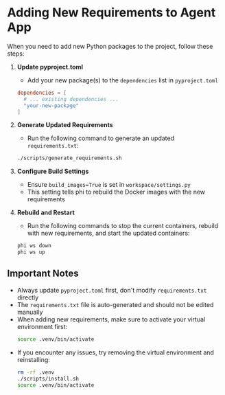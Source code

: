 # Adding New Requirements to Agent App

When you need to add new Python packages to the project, follow these steps:

1. **Update pyproject.toml**
   - Add your new package(s) to the `dependencies` list in `pyproject.toml`
   ```toml
   dependencies = [
     # ... existing dependencies ...
     "your-new-package"
   ]
   ```

2. **Generate Updated Requirements**
   - Run the following command to generate an updated `requirements.txt`:
   ```bash
   ./scripts/generate_requirements.sh
   ```

3. **Configure Build Settings**
   - Ensure `build_images=True` is set in `workspace/settings.py`
   - This setting tells phi to rebuild the Docker images with the new requirements

4. **Rebuild and Restart**
   - Run the following commands to stop the current containers, rebuild with new requirements, and start the updated containers:
   ```bash
   phi ws down
   phi ws up
   ```

## Important Notes

- Always update `pyproject.toml` first, don't modify `requirements.txt` directly
- The `requirements.txt` file is auto-generated and should not be edited manually
- When adding new requirements, make sure to activate your virtual environment first:
  ```bash
  source .venv/bin/activate
  ```
- If you encounter any issues, try removing the virtual environment and reinstalling:
  ```bash
  rm -rf .venv
  ./scripts/install.sh
  source .venv/bin/activate
  ```
